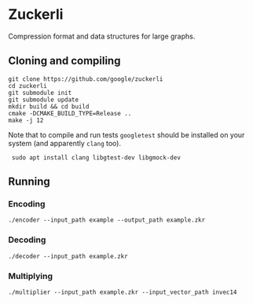 # Zuckerli
Compression format and data structures for large graphs.

## Cloning and compiling

``` shell
git clone https://github.com/google/zuckerli
cd zuckerli
git submodule init
git submodule update
mkdir build && cd build
cmake -DCMAKE_BUILD_TYPE=Release ..
make -j 12
```

Note that to compile and run tests `googletest` should be installed on your
system (and apparently `clang` too).

``` shell
 sudo apt install clang libgtest-dev libgmock-dev
```
## Running
### Encoding

``` shell
./encoder --input_path example --output_path example.zkr
```

### Decoding
``` shell
./decoder --input_path example.zkr
```

### Multiplying
``` shell
./multiplier --input_path example.zkr --input_vector_path invec14
```
